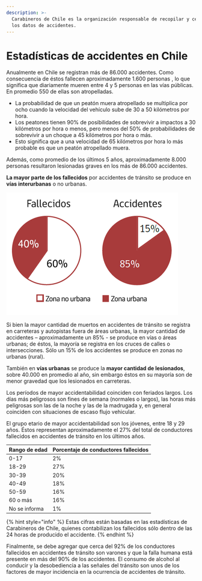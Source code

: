 ```yaml
---
description: >-
  Carabineros de Chile es la organización responsable de recopilar y centralizar
  los datos de accidentes.
---
```


# Estadísticas de accidentes en Chile

Anualmente en Chile se registran más de 86.000 accidentes. Como consecuencia de éstos fallecen aproximadamente 1.600 personas , lo que significa que diariamente mueren entre 4 y 5 personas en las vías públicas. En promedio 550 de ellas son atropelladas.

* La probabilidad de que un peatón muera atropellado se multiplica por ocho cuando la velocidad del vehículo sube de 30 a 50 kilómetros por hora.
* Los peatones tienen 90% de posibilidades de sobrevivir a impactos a 30 kilómetros por hora o menos, pero menos del 50% de probabilidades de sobrevivir a un choque a 45 kilómetros por hora o más.
* Esto significa que a una velocidad de 65 kilómetros por hora lo más probable es que un peatón atropellado muera.

Además, como promedio de los últimos 5 años, aproximadamente 8.000 personas resultaron lesionadas graves en los más de 86.000 accidentes.

**La mayor parte de los fallecidos** por accidentes de tránsito se produce en **vías interurbanas** o no urbanas.

![](../../.gitbook/assets/captura.PNG)

Si bien la mayor cantidad de muertos en accidentes de tránsito se registra en carreteras y autopistas fuera de áreas urbanas, la mayor cantidad de accidentes – aproximadamente un 85% - se produce en vías o áreas urbanas; de éstos, la mayoría se registra en los cruces de calles o intersecciones. Sólo un 15% de los accidentes se produce en zonas no urbanas \(rural\).

También en **vías urbanas** se produce la **mayor cantidad de lesionados**, sobre 40.000 en promedio al año, sin embargo éstos en su mayoría son de menor gravedad que los lesionados en carreteras.

Los períodos de mayor accidentabilidad coinciden con feriados largos. Los días más peligrosos son fines de semana \(normales o largos\), las horas más peligrosas son las de la noche y las de la madrugada y, en general coinciden con situaciones de escaso flujo vehicular.

El grupo etario de mayor accidentabilidad son los jóvenes, entre 18 y 29 años. Éstos representan aproximadamente el 27% del total de conductores fallecidos en accidentes de tránsito en los últimos años.

| Rango de edad | Porcentaje de conductores fallecidos |
| :--- | :--- |
| 0-17 | 2% |
| 18-29 | 27% |
| 30-39 | 20% |
| 40-49 | 18% |
| 50-59 | 16% |
| 60 o más | 16% |
| No se informa | 1% |

{% hint style="info" %}
Estas cifras están basadas en las estadísticas de Carabineros de Chile, quienes contabilizan los fallecidos sólo dentro de las 24 horas de producido el accidente.
{% endhint %}

Finalmente, se debe agregar que cerca del 92% de los conductores fallecidos en accidentes de tránsito son varones y que la falla humana está presente en más del 90% de los accidentes. El consumo de alcohol al conducir y la desobediencia a las señales del tránsito son unos de los factores de mayor incidencia en la ocurrencia de accidentes de tránsito.

